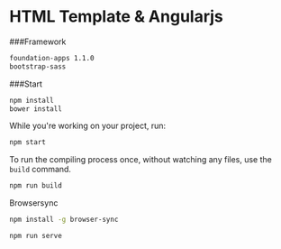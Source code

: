 # HTML Template & Angularjs

###Framework
```bash
foundation-apps 1.1.0
bootstrap-sass
```
###Start
```bash
npm install
bower install
```

While you're working on your project, run:

```bash
npm start
```

To run the compiling process once, without watching any files, use the `build` command.

```bash
npm run build
```

Browsersync

```bash
npm install -g browser-sync

npm run serve
```
